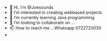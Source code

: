 - 👋 Hi, I’m @Joesounds
- 👀 I’m interested in creating webbased projects
- 🌱 I’m currently learning Java programming
- 💞️ I’m looking to collaborate on ...
- 📫 How to reach me ...Whatsapp 0722720030
-

<!---
Joesounds/Joesounds is a ✨ special ✨ repository because its `README.md` (this file) appears on your GitHub profile.
You can click the Preview link to take a look at your changes.
--->
